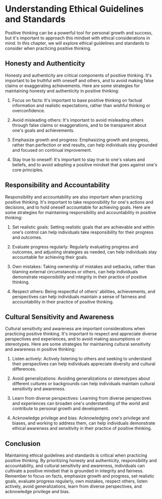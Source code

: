 Understanding Ethical Guidelines and Standards
======================================================================================================

Positive thinking can be a powerful tool for personal growth and success, but it's important to approach this mindset with ethical considerations in mind. In this chapter, we will explore ethical guidelines and standards to consider when practicing positive thinking.

Honesty and Authenticity
------------------------

Honesty and authenticity are critical components of positive thinking. It's important to be truthful with oneself and others, and to avoid making false claims or exaggerating achievements. Here are some strategies for maintaining honesty and authenticity in positive thinking:

1. Focus on facts: It's important to base positive thinking on factual information and realistic expectations, rather than wishful thinking or overconfidence.

2. Avoid misleading others: It's important to avoid misleading others through false claims or exaggerations, and to be transparent about one's goals and achievements.

3. Emphasize growth and progress: Emphasizing growth and progress, rather than perfection or end results, can help individuals stay grounded and focused on continual improvement.

4. Stay true to oneself: It's important to stay true to one's values and beliefs, and to avoid adopting a positive mindset that goes against one's core principles.

Responsibility and Accountability
---------------------------------

Responsibility and accountability are also important when practicing positive thinking. It's important to take responsibility for one's actions and decisions, and to hold oneself accountable for achieving goals. Here are some strategies for maintaining responsibility and accountability in positive thinking:

1. Set realistic goals: Setting realistic goals that are achievable and within one's control can help individuals take responsibility for their progress and outcomes.

2. Evaluate progress regularly: Regularly evaluating progress and outcomes, and adjusting strategies as needed, can help individuals stay accountable for achieving their goals.

3. Own mistakes: Taking ownership of mistakes and setbacks, rather than blaming external circumstances or others, can help individuals demonstrate responsibility and integrity in their practice of positive thinking.

4. Respect others: Being respectful of others' abilities, achievements, and perspectives can help individuals maintain a sense of fairness and accountability in their practice of positive thinking.

Cultural Sensitivity and Awareness
----------------------------------

Cultural sensitivity and awareness are important considerations when practicing positive thinking. It's important to respect and appreciate diverse perspectives and experiences, and to avoid making assumptions or stereotypes. Here are some strategies for maintaining cultural sensitivity and awareness in positive thinking:

1. Listen actively: Actively listening to others and seeking to understand their perspectives can help individuals appreciate diversity and cultural differences.

2. Avoid generalizations: Avoiding generalizations or stereotypes about different cultures or backgrounds can help individuals maintain cultural sensitivity and awareness.

3. Learn from diverse perspectives: Learning from diverse perspectives and experiences can broaden one's understanding of the world and contribute to personal growth and development.

4. Acknowledge privilege and bias: Acknowledging one's privilege and biases, and working to address them, can help individuals demonstrate ethical awareness and sensitivity in their practice of positive thinking.

Conclusion
----------

Maintaining ethical guidelines and standards is critical when practicing positive thinking. By prioritizing honesty and authenticity, responsibility and accountability, and cultural sensitivity and awareness, individuals can cultivate a positive mindset that is grounded in integrity and fairness. Remember to focus on facts, emphasize growth and progress, set realistic goals, evaluate progress regularly, own mistakes, respect others, listen actively, avoid generalizations, learn from diverse perspectives, and acknowledge privilege and bias.
